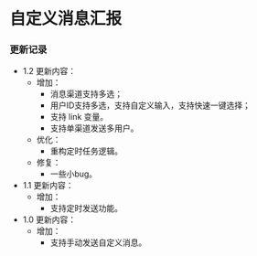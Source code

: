 # 自定义消息汇报

### 更新记录
- 1.2 更新内容：
  - 增加：
    - 消息渠道支持多选；
    - 用户ID支持多选，支持自定义输入，支持快速一键选择；
    - 支持 link 变量。
    - 支持单渠道发送多用户。
  - 优化：
    - 重构定时任务逻辑。
  - 修复：
    - 一些小bug。
- 1.1 更新内容：
  - 增加：
    - 支持定时发送功能。
- 1.0 更新内容：
  - 增加：
    - 支持手动发送自定义消息。